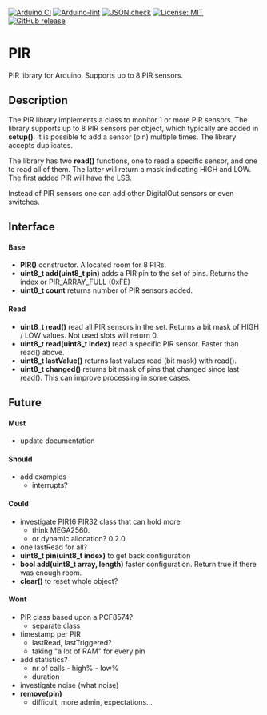 
[![Arduino CI](https://github.com/RobTillaart/PIR/workflows/Arduino%20CI/badge.svg)](https://github.com/marketplace/actions/arduino_ci)
[![Arduino-lint](https://github.com/RobTillaart/PIR/actions/workflows/arduino-lint.yml/badge.svg)](https://github.com/RobTillaart/PIR/actions/workflows/arduino-lint.yml)
[![JSON check](https://github.com/RobTillaart/PIR/actions/workflows/jsoncheck.yml/badge.svg)](https://github.com/RobTillaart/PIR/actions/workflows/jsoncheck.yml)
[![License: MIT](https://img.shields.io/badge/license-MIT-green.svg)](https://github.com/RobTillaart/PIR/blob/master/LICENSE)
[![GitHub release](https://img.shields.io/github/release/RobTillaart/PIR.svg?maxAge=3600)](https://github.com/RobTillaart/PIR/releases)


# PIR

PIR library for Arduino. Supports up to 8 PIR sensors.

## Description

The PIR library implements a class to monitor 1 or more PIR sensors.
The library supports up to 8 PIR sensors per object, which typically are added in **setup()**.
It is possible to add a sensor (pin) multiple times.
The library accepts duplicates.

The library has two **read()** functions, one to read a specific sensor, and one to read all of them.
The latter will return a mask indicating HIGH and LOW.
The first added PIR will have the LSB.

Instead of PIR sensors one can add other DigitalOut sensors or even switches.


## Interface

#### Base

- **PIR()** constructor. Allocated room for 8 PIRs.
- **uint8_t add(uint8_t pin)** adds a PIR pin to the set of pins.
Returns the index or PIR_ARRAY_FULL (0xFE)
- **uint8_t count** returns number of PIR sensors added.


#### Read

- **uint8_t read()** read all PIR sensors in the set.
Returns a bit mask of HIGH / LOW values.
Not used slots will return 0.
- **uint8_t read(uint8_t index)** read a specific PIR sensor.
Faster than read() above.
- **uint8_t lastValue()** returns last values read (bit mask) with read().
- **uint8_t changed()** returns bit mask of pins that changed since last read().
This can improve processing in some cases.


## Future

#### Must
- update documentation

#### Should
- add examples
  - interrupts?

#### Could
- investigate PIR16 PIR32 class that can hold more
  - think MEGA2560.
  - or dynamic allocation?  0.2.0
- one lastRead for all?
- **uint8_t pin(uint8_t index)** to get back configuration
- **bool add(uint8_t array, length)** faster configuration. Return true if there was enough room.
- **clear()** to reset whole object?

#### Wont
- PIR class based upon a PCF8574?
  - separate class
- timestamp per PIR
  - lastRead, lastTriggered?
  - taking "a lot of RAM" for every pin
- add statistics?
  - nr of  calls - high% - low%
  - duration
- investigate noise (what noise)
- **remove(pin)**
  - difficult, more admin, expectations...

